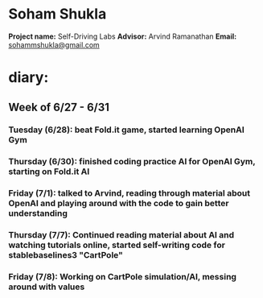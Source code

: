 #  Soham Shukla

**Project name:** Self-Driving Labs
**Advisor:** Arvind Ramanathan 
**Email:** sohammshukla@gmail.com

# diary:
## **Week of 6/27 - 6/31**

### Tuesday (6/28): beat Fold.it game, started learning OpenAI Gym
### Thursday (6/30): finished coding practice AI for OpenAI Gym, starting on Fold.it AI
### Friday (7/1): talked to Arvind, reading through material about OpenAI and playing around with the code to gain better understanding
### Thursday (7/7): Continued reading material about AI and watching tutorials online, started self-writing code for stablebaselines3 "CartPole"
### Friday (7/8): Working on CartPole simulation/AI, messing around with values
